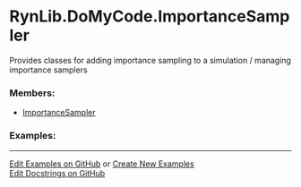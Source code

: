# <a id="RynLib.DoMyCode.ImportanceSampler">RynLib.DoMyCode.ImportanceSampler</a>
    
Provides classes for adding importance sampling to a simulation / managing importance samplers

### Members:

  - [ImportanceSampler](ImportanceSampler/ImportanceSampler.md)

### Examples:



___

[Edit Examples on GitHub](https://github.com/McCoyGroup/References/edit/gh-pages/Documentation/examples/RynLib/DoMyCode/ImportanceSampler.md) or 
[Create New Examples](https://github.com/McCoyGroup/References/new/gh-pages/?filename=Documentation/examples/RynLib/DoMyCode/ImportanceSampler.md) <br/>
[Edit Docstrings on GitHub](https://github.com/McCoyGroup/RynLib/edit/master/DoMyCode/ImportanceSampler/__init__.py?message=Update%20Docs)